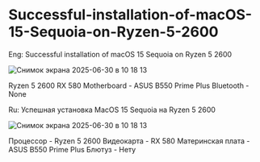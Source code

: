 # Successful-installation-of-macOS-15-Sequoia-on-Ryzen-5-2600

Eng:
Successful installation of macOS 15 Sequoia on Ryzen 5 2600

![Снимок экрана 2025-06-30 в 10 18 13](https://github.com/user-attachments/assets/72062298-2ff3-4e90-9b23-e9622f60fa7f)

Ryzen 5 2600
RX 580
Motherboard - ASUS B550 Prime Plus
Bluetooth -  None


Ru:
Успешная установка MacOS 15 Sequoia на Ryzen 5 2600

![Снимок экрана 2025-06-30 в 10 18 13](https://github.com/user-attachments/assets/72062298-2ff3-4e90-9b23-e9622f60fa7f)

Процессор - Ryzen 5 2600
Видеокарта - RX 580
Материнская плата - ASUS B550 Prime Plus
Блютуз -  Нету

